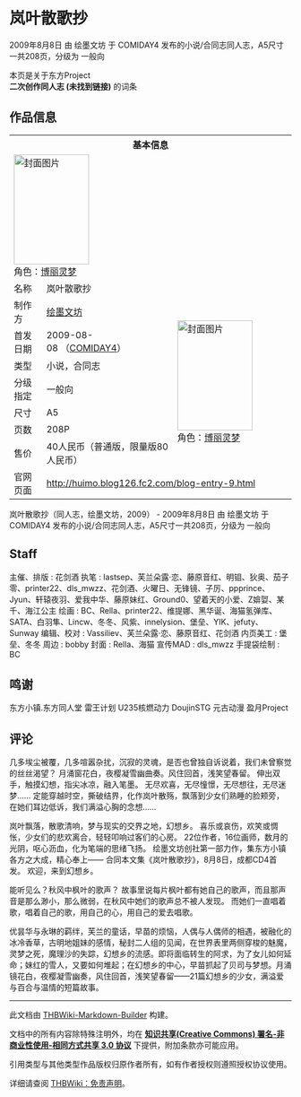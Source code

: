 # 岚叶散歌抄

<!-- source html: G:\repos\THBWiki-Markdown-Builder\THBWikiMarkdown\Temp\main\d\d2\ns0%3A%E5%B2%9A%E5%8F%B6%E6%95%A3%E6%AD%8C%E6%8A%84.html -->

2009年8月8日 由 绘墨文坊 于 COMIDAY4 发布的小说/合同志同人志，A5尺寸一共208页，分级为 一般向

本页是关于东方Project  
 **二次创作同人志 (未找到链接)** 的词条
## 作品信息

<table><tbody><tr><th colspan="3">基本信息</th></tr><tr><td class="cover-artwork-mobile" colspan="2"><a href="./文件-岚叶散歌抄封面.png.md" class="image" title="封面图片"><img alt="封面图片" src="https://upload.thwiki.cc/thumb/1/10/%E5%B2%9A%E5%8F%B6%E6%95%A3%E6%AD%8C%E6%8A%84%E5%B0%81%E9%9D%A2.png/134px-%E5%B2%9A%E5%8F%B6%E6%95%A3%E6%AD%8C%E6%8A%84%E5%B0%81%E9%9D%A2.png" decoding="async" loading="lazy" width="134" height="196" srcset="https://upload.thwiki.cc/thumb/1/10/%E5%B2%9A%E5%8F%B6%E6%95%A3%E6%AD%8C%E6%8A%84%E5%B0%81%E9%9D%A2.png/201px-%E5%B2%9A%E5%8F%B6%E6%95%A3%E6%AD%8C%E6%8A%84%E5%B0%81%E9%9D%A2.png 1.5x, https://upload.thwiki.cc/thumb/1/10/%E5%B2%9A%E5%8F%B6%E6%95%A3%E6%AD%8C%E6%8A%84%E5%B0%81%E9%9D%A2.png/268px-%E5%B2%9A%E5%8F%B6%E6%95%A3%E6%AD%8C%E6%8A%84%E5%B0%81%E9%9D%A2.png 2x" data-file-width="410" data-file-height="600"></a><div class="cover-char">角色：<a href="./博丽灵梦.md" title="博丽灵梦">博丽灵梦</a></div></td>
</tr><tr><td class="label">名称</td><td colspan="2"> 岚叶散歌抄 </td></tr><tr><td class="label">制作方</td><td><a href="./绘墨文坊.md" title="绘墨文坊">绘墨文坊</a></td><td class="cover-artwork" rowspan="7" style="min-width:196px;"><a href="./文件-岚叶散歌抄封面.png.md" class="image" title="封面图片"><img alt="封面图片" src="https://upload.thwiki.cc/thumb/1/10/%E5%B2%9A%E5%8F%B6%E6%95%A3%E6%AD%8C%E6%8A%84%E5%B0%81%E9%9D%A2.png/134px-%E5%B2%9A%E5%8F%B6%E6%95%A3%E6%AD%8C%E6%8A%84%E5%B0%81%E9%9D%A2.png" decoding="async" loading="lazy" width="134" height="196" srcset="https://upload.thwiki.cc/thumb/1/10/%E5%B2%9A%E5%8F%B6%E6%95%A3%E6%AD%8C%E6%8A%84%E5%B0%81%E9%9D%A2.png/201px-%E5%B2%9A%E5%8F%B6%E6%95%A3%E6%AD%8C%E6%8A%84%E5%B0%81%E9%9D%A2.png 1.5x, https://upload.thwiki.cc/thumb/1/10/%E5%B2%9A%E5%8F%B6%E6%95%A3%E6%AD%8C%E6%8A%84%E5%B0%81%E9%9D%A2.png/268px-%E5%B2%9A%E5%8F%B6%E6%95%A3%E6%AD%8C%E6%8A%84%E5%B0%81%E9%9D%A2.png 2x" data-file-width="410" data-file-height="600"></a><div class="cover-char">角色：<a href="./博丽灵梦.md" title="博丽灵梦">博丽灵梦</a></div></td>
</tr><tr><td class="label">首发日期</td><td>2009-08-08&#160;（<a href="/展会作品列表?e=COMIDAY%234">COMIDAY4</a>）</td></tr><tr><td class="label">类型</td><td>小说，合同志</td></tr><tr><td class="label">分级指定</td><td>一般向</td></tr><tr><td class="label">尺寸</td><td>A5</td></tr><tr><td class="label">页数</td><td>208P</td></tr><tr><td class="label">售价</td><td>40人民币（普通版，限量版80人民币）</td></tr>
<tr><td class="label">官网页面</td><td colspan="2"><a rel="nofollow" class="external free" href="http://huimo.blog126.fc2.com/blog-entry-9.html">http://huimo.blog126.fc2.com/blog-entry-9.html</a></td></tr></tbody></table>

岚叶散歌抄（同人志，绘墨文坊，2009） - 2009年8月8日 由 绘墨文坊 于 COMIDAY4 发布的小说/合同志同人志，A5尺寸一共208页，分级为 一般向
## Staff
主催、排版
: 花剑酒
执笔
: lastsep、芙兰朵露·恋、藤原音红、明钼、狄奥、茄子零、printer22、dls_mwzz、花剑酒、火曜日、无锋镜、子厉、ppprince、Jyun、轩辕夜羽、爱我中华、藤原妹红、Ground0、望着天的小爱、Z媕娿、某千、海江公主
绘画
: BC、Rella、printer22、维提娜、黑华诞、海猫氢弹库、SATA、白羽隼、Lincw、冬冬、风紫、innelysion、堡垒、YIK、jefuty、Sunway
编辑、校对
: Vassiliev、芙兰朵露·恋、藤原音红、花剑酒
内页美工
: 堡垒、冬冬
周边
: bobby
封面
: Rella、海猫
宣传MAD
: dls_mwzz
手提袋绘制
: BC

## 鸣谢
  
东方小镇.东方同人堂
雷王计划
U235核燃动力
DoujinSTG
元古动漫
盈月Project
  

## 评论
  
几多埃尘被覆，几多喧嚣杂扰，沉寂的灵魂，是否也曾独自诉说着，我们未曾察觉的丝丝渴望？
月涌窗花白，夜樱凝雪幽曲奏。风住回首，浅笑望春留。
伸出双手，触摸幻想，指尖冰凉，融入笔墨。
无尽欢喜，无尽憧憬，无尽想往，无尽迷梦……
定能穿越时空，撕破结界，化作岚叶散殇，飘落到少女们熟睡的脸颊旁，在她们耳边低诉，我们满溢心胸的念想……
  
  
岚叶飘落，散歌清响，梦与现实的交界之地，幻想乡。
喜乐或哀伤，欢笑或惆怅，少女们的悲欢离合，轻轻叩响过客们的心房。
22位作者，16位画师，数月的光阴，呕心沥血，化为笔端的思绪飞扬。
绘墨文坊创社第一部力作，集东方小镇各方之大成，精心奉上——
合同本文集《岚叶散歌抄》，8月8日，成都CD4首发。
欢迎，来到幻想乡。
  
  
能听见么？秋风中枫叶的歌声？
故事里说每片枫叶都有她自己的歌声，而且那声音是那么渺小，那么微弱，在秋风中她们的歌声总不被人发现。
而她们一直唱着歌，唱着自己的歌，用自己的心，用自己的爱去唱歌。
  
  
优昙华与永琳的羁绊，芙兰的童话，早苗的烦恼，人偶与人偶师的相遇，被融化的冰冷香草，古明地姐妹的感情，秘封二人组的见闻，在世界表里两侧穿梭的魅魔，灵梦之死，魔理沙的失踪，幻想乡的流感。即将面临转生的阿求，为了女儿如何延命；妹红的雪人，又要如何堆起；在幻想乡的中心，早苗抓起了贝司与梦想。月涌镜花白，夜樱凝雪幽奏，风住回首，浅笑望春留——21篇幻想乡的少女，满溢爱与百合与温情的短篇故事。
  
  
  

  





---

此文档由 [THBWiki-Markdown-Builder](https://github.com/Delsin-Yu/THBWiki-Markdown-Builder) 构建。

文档中的所有内容除特殊注明外，均在 [**知识共享(Creative Commons) 署名-非商业性使用-相同方式共享 3.0 协议**](https://creativecommons.org/licenses/by-sa/3.0/deed.zh-hans) 下提供，附加条款亦可能应用。

引用类型与其他类型作品版权归原作者所有，如有作者授权则遵照授权协议使用。

详细请查阅 [THBWiki：免责声明](https://thbwiki.cc/THBWiki:%E5%85%8D%E8%B4%A3%E5%A3%B0%E6%98%8E)。

